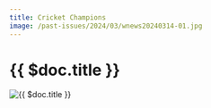 ```yaml
---
title: Cricket Champions
image: /past-issues/2024/03/wnews20240314-01.jpg
---
```

# {{ $doc.title }}

![{{ $doc.title }}](https://media.wnews.org.au/past-issues/2024/03/wnews20240314-01.jpg)
